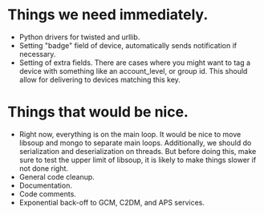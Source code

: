# Things we need immediately.

 * Python drivers for twisted and urllib.
 * Setting "badge" field of device, automatically sends notification
   if necessary.
 * Setting of extra fields. There are cases where you might want to
   tag a device with something like an account_level, or group id.
   This should allow for delivering to devices matching this key.

# Things that would be nice.

 * Right now, everything is on the main loop. It would be nice to move
   libsoup and mongo to separate main loops. Additionally, we should do
   serialization and deserialization on threads. But before doing this,
   make sure to test the upper limit of libsoup, it is likely to make
   things slower if not done right.
 * General code cleanup.
 * Documentation.
 * Code comments.
 * Exponential back-off to GCM, C2DM, and APS services.

